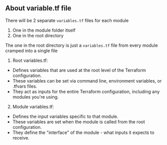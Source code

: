 ## About variable.tf file

There will be 2 separate `variables.tf` files for each module

  1. One in the module folder itself
  2. One in the root directory

The one in the root directory is just a `variables.tf` file from every module cramped into a single file

1. Root variables.tf:

- Defines variables that are used at the root level of the Terraform configuration.
- These variables can be set via command line, environment variables, or .tfvars files.
- They act as inputs for the entire Terraform configuration, including any modules you're using.

2. Module variables.tf:

- Defines the input variables specific to that module.
- These variables are set when the module is called from the root configuration.
- They define the "interface" of the module - what inputs it expects to receive.